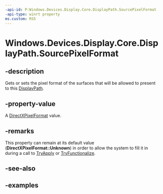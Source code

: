 ```yaml
---
-api-id: P:Windows.Devices.Display.Core.DisplayPath.SourcePixelFormat
-api-type: winrt property
ms.custom: RS5
---
```


<!-- Property syntax.
public DirectXPixelFormat SourcePixelFormat { get;  set; }
-->

# Windows.Devices.Display.Core.DisplayPath.SourcePixelFormat

## -description
Gets or sets the pixel format of the surfaces that will be allowed to present to this [DisplayPath](displaypath.md).

## -property-value
A [DirectXPixelFormat](../windows.graphics.directx/directxpixelformat.md) value.

## -remarks
This property can remain at its default value (**DirectXPixelFormat::Unknown**) in order to allow the system to fill it in during a call to [TryApply](displaystate_tryapply_634222246.md) or [TryFunctionalize](displaystate_tryfunctionalize_741039460.md).

## -see-also

## -examples
